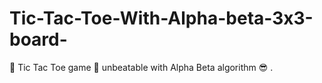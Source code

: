 # Tic-Tac-Toe-With-Alpha-beta-3x3-board-
👾 Tic Tac Toe game 👾 unbeatable with Alpha Beta algorithm 😎 .
